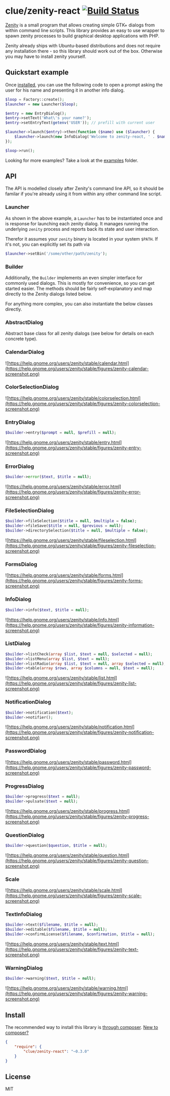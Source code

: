 # clue/zenity-react [![Build Status](https://travis-ci.org/clue/php-zenity-react.svg?branch=master)](https://travis-ci.org/clue/php-zenity-react)

[Zenity](https://help.gnome.org/users/zenity/stable/) is a small program that allows
creating simple GTK+ dialogs from within command line scripts. This library provides
an easy to use wrapper to spawn zenity processes to build graphical desktop applications
with PHP.

Zenity already ships with Ubuntu-based distributions and does not require any installation
there - so this library should work out of the box. Otherwise you may have to install
zenity yourself.

## Quickstart example

Once [installed](#install), you can use the following code to open a prompt
asking the user for his name and presenting it in another info dialog.

```php
$loop = Factory::create();
$launcher = new Launcher($loop);

$entry = new EntryDialog();
$entry->setText('What\'s your name?');
$entry->setEntryText(getenv('USER')); // prefill with current user

$launcher->launch($entry)->then(function ($name) use ($launcher) {
    $launcher->launch(new InfoDialog('Welcome to zenity-react, ' . $name .'!'));
});

$loop->run();
```

Looking for more examples? Take a look at the [examples](examples) folder.

## API

The API is modelled closely after Zenity's command line API, so it should be
familar if you're already using it from within any other command line script.

### Launcher

As shown in the above example, a `Launcher` has to be instantiated once and
is response for launching each zenity dialog. It manages running
the underlying `zenity` process and reports back its state and user interaction.

Therefor it assumes your `zenity` binary is located in your system `$PATH`.
If it's not, you can explicitly set its path via
```php
$launcher->setBin('/some/other/path/zenity');
```

### Builder

Additionally, the `Builder` implements an even simpler interface for commonly
used dialogs. This is mostly for convenience, so you can get started easier.
The methods should be fairly self-explanatory and map directly to the Zenity 
dialogs listed below.

For anything more complex, you can also instantiate the below classes directly.

### AbstractDialog

Abstract base class for all zenity dialogs (see below for details on each concrete type).

### CalendarDialog

![https://help.gnome.org/users/zenity/stable/calendar.html](https://help.gnome.org/users/zenity/stable/figures/zenity-calendar-screenshot.png)

### ColorSelectionDialog

![https://help.gnome.org/users/zenity/stable/colorselection.html](https://help.gnome.org/users/zenity/stable/figures/zenity-colorselection-screenshot.png)

### EntryDialog

```php
$builder->entry($prompt = null, $prefill = null);
```

![https://help.gnome.org/users/zenity/stable/entry.html](https://help.gnome.org/users/zenity/stable/figures/zenity-entry-screenshot.png)

### ErrorDialog

```php
$builder->error($text, $title = null);
```

![https://help.gnome.org/users/zenity/stable/error.html](https://help.gnome.org/users/zenity/stable/figures/zenity-error-screenshot.png)

### FileSelectionDialog

```php
$builder->fileSelection($title = null, $multiple = false);
$builder->fileSave($title = null, $previous = null);
$builder->directorySelection($title = null, $multiple = false);
```

![https://help.gnome.org/users/zenity/stable/fileselection.html](https://help.gnome.org/users/zenity/stable/figures/zenity-fileselection-screenshot.png)

### FormsDialog

![https://help.gnome.org/users/zenity/stable/forms.html](https://help.gnome.org/users/zenity/stable/figures/zenity-forms-screenshot.png)

### InfoDialog

```php
$builder->info($text, $title = null);
```

![https://help.gnome.org/users/zenity/stable/info.html](https://help.gnome.org/users/zenity/stable/figures/zenity-information-screenshot.png)

### ListDialog

```php
$builder->listCheck(array $list, $text = null, $selected = null);
$builder->listMenu(array $list, $text = null);
$builder->listRadio(array $list, $text = null, array $selected = null);
$builder->table(array $rows, array $columns = null, $text = null);
```

![https://help.gnome.org/users/zenity/stable/list.html](https://help.gnome.org/users/zenity/stable/figures/zenity-list-screenshot.png)

### NotificationDialog

```php
$builder->notification($text);
$builder->notifier();
```

![https://help.gnome.org/users/zenity/stable/notification.html](https://help.gnome.org/users/zenity/stable/figures/zenity-notification-screenshot.png)

### PasswordDialog

![https://help.gnome.org/users/zenity/stable/password.html](https://help.gnome.org/users/zenity/stable/figures/zenity-password-screenshot.png)

### ProgressDialog

```php
$builder->progress($text = null);
$builder->pulsate($text = null);
```

![https://help.gnome.org/users/zenity/stable/progress.html](https://help.gnome.org/users/zenity/stable/figures/zenity-progress-screenshot.png)

### QuestionDialog

```php
$builder->question($question, $title = null);
```

![https://help.gnome.org/users/zenity/stable/question.html](https://help.gnome.org/users/zenity/stable/figures/zenity-question-screenshot.png)

### Scale

![https://help.gnome.org/users/zenity/stable/scale.html](https://help.gnome.org/users/zenity/stable/figures/zenity-scale-screenshot.png)

### TextInfoDialog

```php
$builder->text($filename, $title = null);
$builder->editable($filename, $title = null);
$builder->confirmLicense($filename, $confirmation, $title = null);
```

![https://help.gnome.org/users/zenity/stable/text.html](https://help.gnome.org/users/zenity/stable/figures/zenity-text-screenshot.png)

### WarningDialog

```php
$builder->warning($text, $title = null);
```

![https://help.gnome.org/users/zenity/stable/warning.html](https://help.gnome.org/users/zenity/stable/figures/zenity-warning-screenshot.png)

## Install

The recommended way to install this library is [through composer](https://getcomposer.org).
[New to composer?](https://getcomposer.org/doc/00-intro.md)

```JSON
{
    "require": {
        "clue/zenity-react": "~0.3.0"
    }
}
```

## License

MIT

